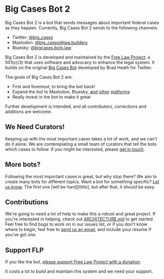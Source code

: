 # Big Cases Bot 2

Big Cases Bot 2 is a bot that sends messages about important federal cases as
they happen. Currently, Big Cases Bot 2 sends to the following channels:

 - Twitter: [@big_cases][twitterbc]
 - Mastodon: [@big_cases@law.builders][mastodonbc]
 - Bluesky: [@bigcases.bots.law][blueskybc]

Big Cases Bot 2 is developed and maintained by the [Free Law Project][flp], a
501(c)(3) that uses software and advocacy to enhance the legal system. It
builds on the original [Big Cases Bot][bcb1] developed by Brad Heath for
Twitter.

The goals of Big Cases Bot 2 are:

- First and foremost, to bring the bot back!
- Expand the bot to Mastodon, Bluesky, [and][discord] [other][slack] [platforms][teams]
- Really invest in the bot to make it great

Further development is intended, and all contributors, corrections and additions
are welcome.


## We Need Curators!

Keeping up with the most important cases takes a lot of work, and we can't do
it alone. We are contemplating a small team of curators that tell the bots
which cases to follow. If you might be interested, please [get in touch][c].


## More bots?

Following the most important cases is great, but why stop there? We aim to
create many bots for different topics. Want a bot for something specific? [Let
us know][c]. The first one [will be hard][little], but after that, it should be
easy.


## Contributions

We're going to need a lot of help to make this a robust and great project. If
you're interested in helping, check out [ARCHITECTURE.md](./ARCHITECTURE.md) to get started. Feel
free to find bugs to work on in our issues list, or if you don't know where to
begin, feel free to [send us an email][c], and include your resume if you've
got one.


## Support FLP

If you like the bot, [please support Free Law Project with a donation][flpd].

It costs a lot to build and maintain this system and we need your support.


[discord]: https://github.com/freelawproject/bigcases2/issues/11
[slack]: https://github.com/freelawproject/bigcases2/issues/10
[teams]: https://github.com/freelawproject/bigcases2/issues/41
[flp]: https://free.law/
[flpd]: https://donate.free.law/forms/supportflp
[bcb1]: https://github.com/bdheath/Big-Cases
[c]: https://free.law/contact/
[litte]: https://github.com/freelawproject/bigcases2/issues/8
[twitterbc]: https://twitter.com/big_cases
[mastodonbc]: https://law.builders/@bigcases
[blueskybc]: https://bsky.app/profile/bigcases.bots.law